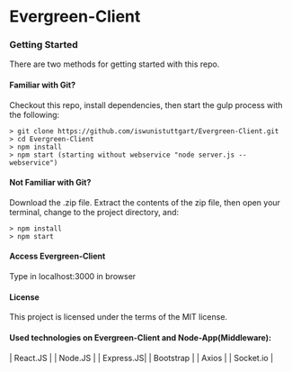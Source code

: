 # Evergreen-Client


### Getting Started

There are two methods for getting started with this repo.

#### Familiar with Git?

Checkout this repo, install dependencies, then start the gulp process with the following:

```
> git clone https://github.com/iswunistuttgart/Evergreen-Client.git
> cd Evergreen-Client
> npm install
> npm start (starting without webservice "node server.js --webservice")

```

#### Not Familiar with Git?
 Download the .zip file.  Extract the contents of the zip file, then open your terminal, change to the project directory, and:

 ```
 > npm install
 > npm start
 ```

#### Access Evergreen-Client
Type in localhost:3000 in browser


#### License
This project is licensed under the terms of the MIT license.


#### Used technologies on Evergreen-Client and Node-App(Middleware):
| React.JS | 
| Node.JS | 
| Express.JS|
| Bootstrap  | 
| Axios |
| Socket.io |

